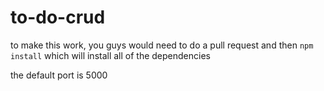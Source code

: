 # to-do-crud

to make this work, you guys would need to do a pull request and then `npm install` which will install all of the dependencies

the default port is 5000
